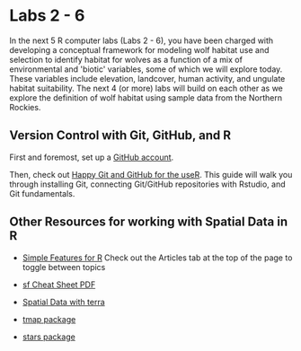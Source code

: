 # Labs 2 - 6

In the next 5 R computer labs (Labs 2 - 6), you have been charged with developing a conceptual framework for modeling wolf habitat use and selection to identify habitat for wolves as a function of a mix of environmental and 'biotic' variables, some of which we will explore today. These variables include elevation, landcover, human activity, and ungulate habitat suitability. The next 4 (or more) labs will build on each other as we explore the definition of wolf habitat using sample data from the Northern Rockies.

## Version Control with Git, GitHub, and R

First and foremost, set up a [GitHub account](https://github.com/login).

Then, check out [Happy Git and GitHub for the useR](https://happygitwithr.com/index.html). This guide will walk you through installing Git, connecting Git/GitHub repositories with Rstudio, and Git fundamentals.

## Other Resources for working with Spatial Data in R

-   [Simple Features for R](https://r-spatial.github.io/sf/articles/sf1.html) Check out the Articles tab at the top of the page to toggle between topics

-   [sf Cheat Sheet PDF](https://osf.io/an6b5/download)

-   [Spatial Data with terra](https://rspatial.org/spatial-terra/index.html)

-   [tmap package](https://cran.r-project.org/web/packages/tmap/vignettes/tmap-getstarted.html)

-   [stars package](https://r-spatial.github.io/stars/articles/stars1.html)
